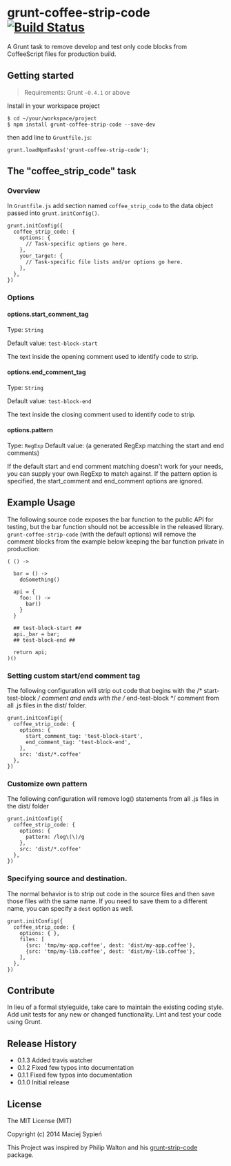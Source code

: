 # grunt-coffee-strip-code [![Build Status](https://travis-ci.org/karma-runner/grunt-karma.svg?branch=master)](https://travis-ci.org/egel/grunt-coffee-strip-code)

A Grunt task to remove develop and test only code blocks from CoffeeScript files for production build.

## Getting started

> Requirements: Grunt `~0.4.1` or above

Install in your workspace project

    $ cd ~/your/workspace/project
    $ npm install grunt-coffee-strip-code --save-dev

then add line to `Gruntfile.js`:

    grunt.loadNpmTasks('grunt-coffee-strip-code');


## The "coffee_strip_code" task

### Overview

In `Gruntfile.js` add section named `coffee_strip_code` to the data object passed into `grunt.initConfig()`.


    grunt.initConfig({
      coffee_strip_code: {
        options: {
          // Task-specific options go here.
        },
        your_target: {
          // Task-specific file lists and/or options go here.
        },
      },
    })

### Options

#### options.start_comment_tag
Type: `String`

Default value: `test-block-start`

The text inside the opening comment used to identify code to strip.

#### options.end_comment_tag
Type: `String`

Default value: `test-block-end`

The text inside the closing comment used to identify code to strip.

#### options.pattern
Type: `RegExp`
Default value: (a generated RegExp matching the start and end comments)

If the default start and end comment matching doesn't work for your needs, you can supply your own RegExp to match against. If the pattern option is specified, the start_comment and end_comment options are ignored.

## Example Usage
The following source code exposes the bar function to the public API for testing, but the bar function should not be accessible in the released library. `grunt-coffee-strip-code` (with the default options) will remove the comment blocks from the example below keeping the bar function private in production:

    ( () ->

      bar = () ->
        doSomething()

      api = {
        foo: () ->
          bar()
        }
      }

      ## test-block-start ##
      api._bar = bar;
      ## test-block-end ##

      return api;
    )()

### Setting custom start/end comment tag
The following configuration will strip out code that begins with the /* start-test-block */ comment and ends with the /* end-test-block */ comment from all .js files in the dist/ folder.

    grunt.initConfig({
      coffee_strip_code: {
        options: {
          start_comment_tag: 'test-block-start',
          end_comment_tag: 'test-block-end',
        },
        src: 'dist/*.coffee'
      },
    })

### Customize own pattern
The following configuration will remove log() statements from all .js files in the dist/ folder

    grunt.initConfig({
      coffee_strip_code: {
        options: {
          pattern: /log\(\)/g
        },
        src: 'dist/*.coffee'
      },
    })

### Specifying source and destination.
The normal behavior is to strip out code in the source files and then save those files with the same name. If you need to save them to a different name, you can specify a `dest` option as well.

    grunt.initConfig({
      coffee_strip_code: {
        options: { },
        files: [
          {src: 'tmp/my-app.coffee', dest: 'dist/my-app.coffee'},
          {src: 'tmp/my-lib.coffee', dest: 'dist/my-lib.coffee'},
        ],
      },
    })

## Contribute
In lieu of a formal styleguide, take care to maintain the existing coding style. Add unit tests for any new or changed functionality. Lint and test your code using Grunt.

## Release History

- 0.1.3 Added travis watcher
- 0.1.2 Fixed few typos into documentation
- 0.1.1 Fixed few typos into documentation
- 0.1.0 Initial release

## License
The MIT License (MIT)

Copyright (c) 2014 Maciej Sypień

This Project was inspired by Philip Walton and his [grunt-strip-code](https://github.com/nuzzio/grunt-strip-code) package.
